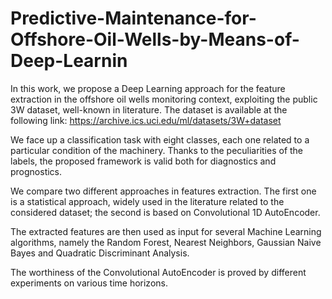 # Predictive-Maintenance-for-Offshore-Oil-Wells-by-Means-of-Deep-Learnin
In this work, we propose a Deep Learning approach for the feature extraction in the offshore oil wells monitoring context, exploiting the public 3W dataset, well-known in literature. The dataset is available at the following link: https://archive.ics.uci.edu/ml/datasets/3W+dataset

We face up a classification task with eight classes, each one related to a particular condition of the machinery. Thanks to the peculiarities of the labels, the proposed framework is valid both for diagnostics and prognostics.

We compare two different approaches in features extraction. The first one is a statistical approach, widely used in the literature related to the considered dataset; the second is based on Convolutional 1D AutoEncoder.

The extracted features are then used as input for several Machine Learning algorithms, namely the Random Forest, Nearest Neighbors, Gaussian Naive Bayes and Quadratic Discriminant Analysis.

The worthiness of the Convolutional AutoEncoder is proved by different experiments on various time horizons.
